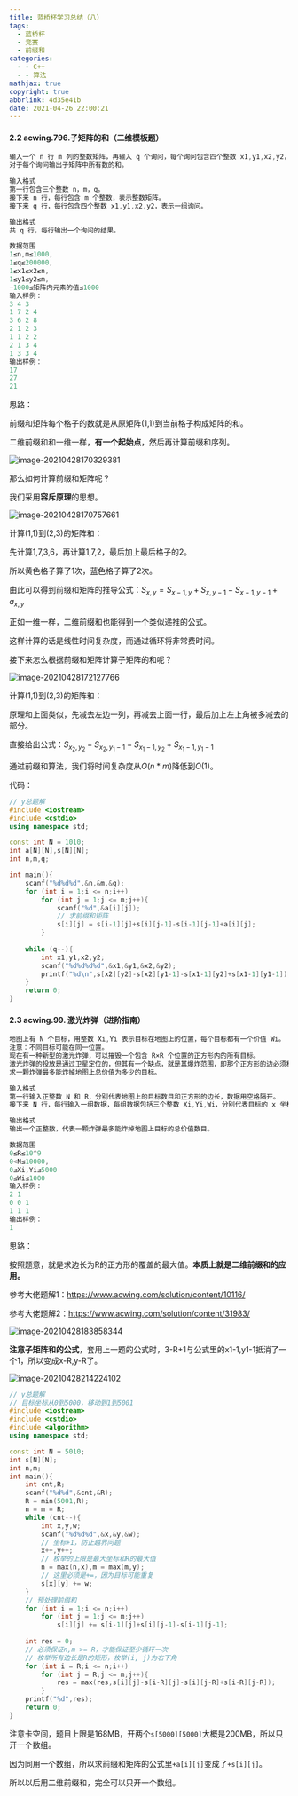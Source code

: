 ```yaml
---
title: 蓝桥杯学习总结（八）
tags:
  - 蓝桥杯
  - 竞赛
  - 前缀和
categories:
  - - C++
  - - 算法
mathjax: true
copyright: true
abbrlink: 4d35e41b
date: 2021-04-26 22:00:21
---
```


#### 2.2 acwing.796.子矩阵的和（二维模板题）

<!--more-->

```C++
输入一个 n 行 m 列的整数矩阵，再输入 q 个询问，每个询问包含四个整数 x1,y1,x2,y2，表示一个子矩阵的左上角坐标和右下角坐标。
对于每个询问输出子矩阵中所有数的和。

输入格式
第一行包含三个整数 n，m，q。
接下来 n 行，每行包含 m 个整数，表示整数矩阵。
接下来 q 行，每行包含四个整数 x1,y1,x2,y2，表示一组询问。

输出格式
共 q 行，每行输出一个询问的结果。

数据范围
1≤n,m≤1000,
1≤q≤200000,
1≤x1≤x2≤n,
1≤y1≤y2≤m,
−1000≤矩阵内元素的值≤1000
输入样例：
3 4 3
1 7 2 4
3 6 2 8
2 1 2 3
1 1 2 2
2 1 3 4
1 3 3 4
输出样例：
17
27
21
```

思路：

前缀和矩阵每个格子的数就是从原矩阵(1,1)到当前格子构成矩阵的和。

二维前缀和和一维一样，**有一个起始点**，然后再计算前缀和序列。

![image-20210428170329381](蓝桥杯学习总结（八）/image-20210428170329381.png)

那么如何计算前缀和矩阵呢？

我们采用**容斥原理**的思想。

![image-20210428170757661](蓝桥杯学习总结（八）/image-20210428170757661.png)

计算(1,1)到(2,3)的矩阵和：

先计算1,7,3,6，再计算1,7,2，最后加上最后格子的2。

所以黄色格子算了1次，蓝色格子算了2次。

由此可以得到前缀和矩阵的推导公式：$S_{x,y} = S_{x-1,y}+S_{x,y-1}-S_{x-1,y-1}+a_{x,y}$

正如一维一样，二维前缀和也能得到一个类似递推的公式。

这样计算的话是线性时间复杂度，而通过循环将非常费时间。

接下来怎么根据前缀和矩阵计算子矩阵的和呢？

![image-20210428172127766](蓝桥杯学习总结（八）/image-20210428172127766.png)

计算(1,1)到(2,3)的矩阵和：

原理和上面类似，先减去左边一列，再减去上面一行，最后加上左上角被多减去的部分。

直接给出公式：$S_{x_2,y_2}-S_{x_2,y_1-1}-S_{x_1-1,y_2}+S_{x_1-1,y_1-1}$

通过前缀和算法，我们将时间复杂度从$O(n*m)$降低到$O(1)$。

代码：

```C++
// y总题解
#include <iostream>
#include <cstdio>
using namespace std;

const int N = 1010;
int a[N][N],s[N][N];
int n,m,q;

int main(){
    scanf("%d%d%d",&n,&m,&q);
    for (int i = 1;i <= n;i++)
        for (int j = 1;j <= m;j++){
            scanf("%d",&a[i][j]);
            // 求前缀和矩阵
            s[i][j] = s[i-1][j]+s[i][j-1]-s[i-1][j-1]+a[i][j];
        }
    
    while (q--){
        int x1,y1,x2,y2;
        scanf("%d%d%d%d",&x1,&y1,&x2,&y2);
        printf("%d\n",s[x2][y2]-s[x2][y1-1]-s[x1-1][y2]+s[x1-1][y1-1]);
    }
    return 0;
}
```

#### 2.3 acwing.99. 激光炸弹（进阶指南）

```C++
地图上有 N 个目标，用整数 Xi,Yi 表示目标在地图上的位置，每个目标都有一个价值 Wi。
注意：不同目标可能在同一位置。
现在有一种新型的激光炸弹，可以摧毁一个包含 R×R 个位置的正方形内的所有目标。
激光炸弹的投放是通过卫星定位的，但其有一个缺点，就是其爆炸范围，即那个正方形的边必须和 x，y 轴平行。
求一颗炸弹最多能炸掉地图上总价值为多少的目标。

输入格式
第一行输入正整数 N 和 R，分别代表地图上的目标数目和正方形的边长，数据用空格隔开。
接下来 N 行，每行输入一组数据，每组数据包括三个整数 Xi,Yi,Wi，分别代表目标的 x 坐标，y 坐标和价值，数据用空格隔开。

输出格式
输出一个正整数，代表一颗炸弹最多能炸掉地图上目标的总价值数目。

数据范围
0≤R≤10^9
0<N≤10000,
0≤Xi,Yi≤5000
0≤Wi≤1000
输入样例：
2 1
0 0 1
1 1 1
输出样例：
1
```

思路：

按照题意，就是求边长为R的正方形的覆盖的最大值。**本质上就是二维前缀和的应用。**

参考大佬题解1：https://www.acwing.com/solution/content/10116/

参考大佬题解2：https://www.acwing.com/solution/content/31983/

![image-20210428183858344](蓝桥杯学习总结（八）/image-20210428183858344.png)

**注意子矩阵和的公式**，套用上一题的公式时，3-R+1与公式里的x1-1,y1-1抵消了一个1，所以变成x-R,y-R了。

![image-20210428214224102](蓝桥杯学习总结（八）/image-20210428214224102.png)

```C++
// y总题解
// 目标坐标从0到5000，移动到1到5001
#include <iostream>
#include <cstdio>
#include <algorithm>
using namespace std;

const int N = 5010;
int s[N][N];
int n,m;
int main(){
    int cnt,R;
    scanf("%d%d",&cnt,&R);
    R = min(5001,R);
    n = m = R;
    while (cnt--){
        int x,y,w;
        scanf("%d%d%d",&x,&y,&w);
        // 坐标+1，防止越界问题
        x++,y++;
        // 枚举的上限是最大坐标和R的最大值
        n = max(n,x),m = max(m,y);
        // 这里必须是+=，因为目标可能重复
        s[x][y] += w;
    }
    // 预处理前缀和
    for (int i = 1;i <= n;i++)
        for (int j = 1;j <= m;j++)
            s[i][j] += s[i-1][j]+s[i][j-1]-s[i-1][j-1];
    
    int res = 0;
    // 必须保证n,m >= R，才能保证至少循环一次
    // 枚举所有边长是R的矩形，枚举(i, j)为右下角
    for (int i = R;i <= n;i++)
        for (int j = R;j <= m;j++){
            res = max(res,s[i][j]-s[i-R][j]-s[i][j-R]+s[i-R][j-R]);
        }
    printf("%d",res);
    return 0;
}

```

注意卡空间，题目上限是168MB，开两个`s[5000][5000]`大概是200MB，所以只开一个数组。

因为同用一个数组，所以求前缀和矩阵的公式里`+a[i][j]`变成了`+s[i][j]`。

所以以后用二维前缀和，完全可以只开一个数组。